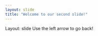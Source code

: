 ```yaml
---
layout: slide
title: "Welcome to our second slide!"
---
```

Layout: slide
Use the left arrow to go back!
